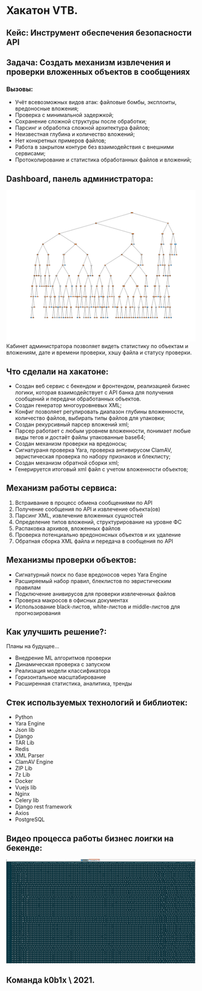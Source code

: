 # Хакатон VTB.

## Кейс: Инструмент обеспечения безопасности API
## Задача: Создать механизм извлечения и проверки вложенных объектов в сообщениях

### Вызовы:
- Учёт всевозможных видов атак: файловые бомбы, эксплоиты, вредоносные вложения;
- Проверка с минимальной задержкой;
- Сохранение сложной структуры после обработки;
- Парсинг и обработка сложной архитектура файлов;
- Неизвестная глубина и количество вложений;
- Нет конкретных примеров файлов;
- Работа в закрытом контуре без взаимодействия с внешними сервисами;
- Протоколирование и статистика обработанных файлов и вложений;

## Dashboard, панель администратора:
![alt text](https://github.com/atomicai/justdoctor/blob/master/features_graph.png)
Кабинет администратора позволяет видеть статистику по объектам и вложениям, дате и времени проверки, хэшу файла и статусу проверки.

## Что сделали на хакатоне:
- Создан веб сервис с бекендом и фронтендом, реализацией бизнес логики, которая взаимодействует с API банка для получения сообщений и передачи обработанных объектов.
- Создан генератор многоуровневых XML;
- Конфиг позволяет регулировать диапазон глубины вложенности, количество файлов, выбирать типы файлов для упаковки;
- Создан рекурсивный парсер  вложений xml;
- Парсер работает с любым уровнем вложенности, понимает любые виды тегов и достаёт файлы упакованные base64;
- Создан механизм проверки на вредоносы;
- Сигнатураня проверка Yara, проверка антивирусом ClamAV, эвристическая проверка по набору признаков и блеклисту;
- Создан механизм обратной сборки xml;
- Генерируется итоговый xml файл с учетом вложенности объектов;

## Механизм работы сервиса:
1. Встраивание в процесс обмена сообщениями по API
2. Получение сообщения по API и извлечение объекта(ов)
3. Парсинг XML, извлечение вложенных сущностей
4. Определение типов вложений, структурирование на уровне ФС
5. Распаковка архивов, вложенных файлов
6. Проверка потенциально вредононсных объектов и их удаление
7. Обратная сборка XML файла и передача в сообщения по API

## Механизмы проверки объектов:
- Сигнатурный поиск по базе вредоносов через Yara Engine
- Расширяемый набор правил, блеклистов по эвристическим правилам
- Подключение анивирусов для проверки извлеченных файлов
- Проверка макросов в офисных документах
- Использование black-листов, white-листов и middle-листов для прогнозирования

## Как улучшить решение?:
Планы на будущее...

- Внедрение ML алгоритмов проверки
- Динамическая проверка с запуском
- Реализация модели классификатора
- Горизонтальное масштабирование
- Расширенная статистика, аналитика, тренды

## Стек используемых технологий и библиотек:
- Python
- Yara Engine
- Json lib
- Django
- TAR Lib
- Redis
- XML Parser
- ClamAV Engine
- ZIP Lib
- 7z Lib
- Docker
- Vuejs lib
- Nginx
- Celery lib
- Django rest framework
- Axios
- PostgreSQL

## Видео процесса работы бизнес лоигки на бекенде:
![alt text](https://github.com/atomicai/justdoctor/blob/master/4.png)

## Команда k0b1x \ 2021.
